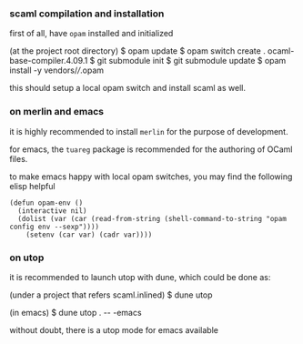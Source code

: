 ### scaml compilation and installation

first of all, have `opam` installed and initialized

(at the project root directory)
$ opam update
$ opam switch create . ocaml-base-compiler.4.09.1
$ git submodule init
$ git submodule update
$ opam install -y vendors/*/*.opam

this should setup a local opam switch and install scaml as well.

### on merlin and emacs

it is highly recommended to install `merlin` for the purpose of
development.

for emacs, the `tuareg` package is recommended for the authoring of
OCaml files.

to make emacs happy with local opam switches, you may find the
following elisp helpful

```elisp
(defun opam-env ()
  (interactive nil)
  (dolist (var (car (read-from-string (shell-command-to-string "opam config env --sexp"))))
    (setenv (car var) (cadr var))))
```

### on utop

it is recommended to launch utop with dune, which could be done as:

(under a project that refers scaml.inlined)
$ dune utop

(in emacs)
$ dune utop . -- -emacs

without doubt, there is a utop mode for emacs available
